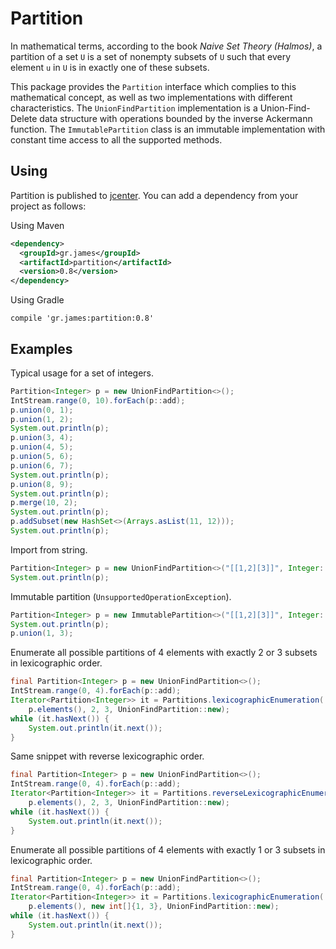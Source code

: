 # Partition

In mathematical terms, according to the book *Naive Set Theory (Halmos)*, a
partition of a set `U` is a set of nonempty subsets of `U` such that every
element `u` in `U` is in exactly one of these subsets.

This package provides the `Partition` interface which complies to this
mathematical concept, as well as two implementations with different
characteristics. The `UnionFindPartition` implementation is a Union-Find-Delete
data structure with operations bounded by the inverse Ackermann function. The
`ImmutablePartition` class is an immutable implementation with constant time
access to all the supported methods.

## Using

Partition is published to
[jcenter](https://bintray.com/gstamatelat/partition/partition). You
can add a dependency from your project as follows:

Using Maven

```xml
<dependency>
  <groupId>gr.james</groupId>
  <artifactId>partition</artifactId>
  <version>0.8</version>
</dependency>
```

Using Gradle

```
compile 'gr.james:partition:0.8'
```

## Examples

Typical usage for a set of integers.

```java
Partition<Integer> p = new UnionFindPartition<>();
IntStream.range(0, 10).forEach(p::add);
p.union(0, 1);
p.union(1, 2);
System.out.println(p);
p.union(3, 4);
p.union(4, 5);
p.union(5, 6);
p.union(6, 7);
System.out.println(p);
p.union(8, 9);
System.out.println(p);
p.merge(10, 2);
System.out.println(p);
p.addSubset(new HashSet<>(Arrays.asList(11, 12)));
System.out.println(p);
```

Import from string.

```java
Partition<Integer> p = new UnionFindPartition<>("[[1,2][3]]", Integer::parseInt);
System.out.println(p);
```

Immutable partition (`UnsupportedOperationException`).

```java
Partition<Integer> p = new ImmutablePartition<>("[[1,2][3]]", Integer::parseInt);
System.out.println(p);
p.union(1, 3);
```

Enumerate all possible partitions of 4 elements with exactly 2 or 3 subsets in lexicographic order.

```java
final Partition<Integer> p = new UnionFindPartition<>();
IntStream.range(0, 4).forEach(p::add);
Iterator<Partition<Integer>> it = Partitions.lexicographicEnumeration(
    p.elements(), 2, 3, UnionFindPartition::new);
while (it.hasNext()) {
    System.out.println(it.next());
}
```

Same snippet with reverse lexicographic order.

```java
final Partition<Integer> p = new UnionFindPartition<>();
IntStream.range(0, 4).forEach(p::add);
Iterator<Partition<Integer>> it = Partitions.reverseLexicographicEnumeration(
    p.elements(), 2, 3, UnionFindPartition::new);
while (it.hasNext()) {
    System.out.println(it.next());
}
```

Enumerate all possible partitions of 4 elements with exactly 1 or 3 subsets in lexicographic order.

```java
final Partition<Integer> p = new UnionFindPartition<>();
IntStream.range(0, 4).forEach(p::add);
Iterator<Partition<Integer>> it = Partitions.lexicographicEnumeration(
    p.elements(), new int[]{1, 3}, UnionFindPartition::new);
while (it.hasNext()) {
    System.out.println(it.next());
}
```
